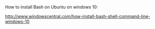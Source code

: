 How to install Bash on Ubuntu on windows 10:

http://www.windowscentral.com/how-install-bash-shell-command-line-windows-10